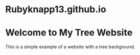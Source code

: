 # Rubyknapp13.github.io

<html lang="en">
<head>
    <meta charset="UTF-8">
    <meta name="viewport" content="width=device-width, initial-scale=1.0">
    <title>Tree Background Website</title>
    <link rel="stylesheet" href="styles.css">
</head>
<body>
    <div class="tree-background">
        <!-- Your website content goes here -->
        <h1>Welcome to My Tree Website</h1>
        <p>This is a simple example of a website with a tree background.</p>
    </div>
</body>
</html>
